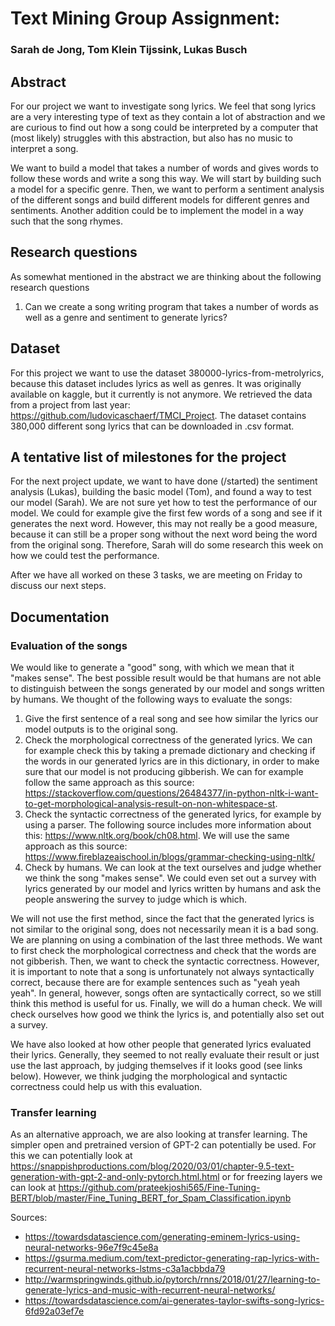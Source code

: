 # Text Mining Group Assignment:
### Sarah de Jong, Tom Klein Tijssink, Lukas Busch

## Abstract
For our project we want to investigate song lyrics.
We feel that song lyrics are a very interesting type of text as they contain a lot of abstraction and we are curious to find out how a song could be interpreted by a computer that (most likely) struggles with this abstraction, but also has no music to interpret a song.

We want to build a model that takes a number of words and gives words to follow these words and write a song this way.  We will start by building such a model for a specific genre. Then, we want to perform a sentiment analysis of the different songs and build different models for different genres and sentiments. Another addition could be to implement the model in a way such that the song rhymes.

## Research questions
As somewhat mentioned in the abstract we are thinking about the following research questions
  1) Can we create a song writing program that takes a number of words as well as a genre and sentiment to generate lyrics?

## Dataset
For this project we want to use the dataset 380000-lyrics-from-metrolyrics, because this dataset includes lyrics as well as genres. It was originally available on kaggle, but it currently is not anymore. We retrieved the data from a project from last year: https://github.com/ludovicaschaerf/TMCI_Project.
The dataset contains 380,000 different song lyrics that can be downloaded in .csv format.

## A tentative list of milestones for the project
For the next project update, we want to have done (/started) the sentiment analysis (Lukas), building the basic model (Tom), and found a way to test our model (Sarah). We are not sure yet how to test the performance of our model. We could for example give the first few words of a song and see if it generates the next word. However, this may not really be a good measure, because it can still be a proper song without the next word being the word from the original song. Therefore, Sarah will do some research this week on how we could test the performance.

After we have all worked on these 3 tasks, we are meeting on Friday to discuss our next steps.

## Documentation

### Evaluation of the songs
We would like to generate a "good" song, with which we mean that it "makes sense". The best possible result would be that humans are not able to distinguish between the songs generated by our model and songs written by humans. We thought of the following ways to evaluate the songs:
1. Give the first sentence of a real song and see how similar the lyrics our model outputs is to the original song.
2. Check the morphological correctness of the generated lyrics. We can for example check this by taking a premade dictionary and checking if the words in our generated lyrics are in this dictionary, in order to make sure that our model is not producing gibberish. We can for example follow the same approach as this source: https://stackoverflow.com/questions/26484377/in-python-nltk-i-want-to-get-morphological-analysis-result-on-non-whitespace-st.
3. Check the syntactic correctness of the generated lyrics, for example by using a parser. The following source includes more information about this: https://www.nltk.org/book/ch08.html. We will use the same approach as this source: https://www.fireblazeaischool.in/blogs/grammar-checking-using-nltk/
4. Check by humans. We can look at the text ourselves and judge whether we think the song "makes sense". We could even set out a survey with lyrics generated by our model and lyrics written by humans and ask the people answering the survey to judge which is which.

We will not use the first method, since the fact that the generated lyrics is not similar to the original song, does not necessarily mean it is a bad song. We are planning on using a combination of the last three methods. We want to first check the morphological correctness and check that the words are not gibberish. Then, we want to check the syntactic correctness. However, it is important to note that a song is unfortunately not always syntactically correct, because there are for example sentences such as "yeah yeah yeah". In general, however, songs often are syntactically correct, so we still think this method is useful for us. Finally, we will do a human check. We will check ourselves how good we think the lyrics is, and potentially also set out a survey.

We have also looked at how other people that generated lyrics evaluated their lyrics. Generally, they seemed to not really evaluate their result or just use the last approach, by judging themselves if it looks good (see links below). However, we think judging the morphological and syntactic correctness could help us with this evaluation.

### Transfer learning
As an alternative approach, we are also looking at transfer learning. The simpler open and pretrained version of GPT-2 can potentially be used. For this we can potentially look at https://snappishproductions.com/blog/2020/03/01/chapter-9.5-text-generation-with-gpt-2-and-only-pytorch.html.html or for freezing layers we can look at https://github.com/prateekjoshi565/Fine-Tuning-BERT/blob/master/Fine_Tuning_BERT_for_Spam_Classification.ipynb

Sources:
- https://towardsdatascience.com/generating-eminem-lyrics-using-neural-networks-96e7f9c45e8a
- https://gsurma.medium.com/text-predictor-generating-rap-lyrics-with-recurrent-neural-networks-lstms-c3a1acbbda79
- http://warmspringwinds.github.io/pytorch/rnns/2018/01/27/learning-to-generate-lyrics-and-music-with-recurrent-neural-networks/
- https://towardsdatascience.com/ai-generates-taylor-swifts-song-lyrics-6fd92a03ef7e
